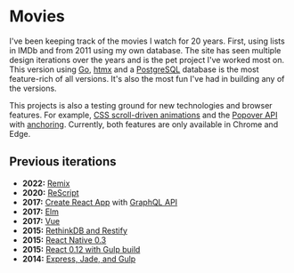 # Movies

I've been keeping track of the movies I watch for 20 years. First, using lists in IMDb and from 2011 using my own database. The site has seen multiple design iterations over the years and is the pet project I've worked most on. This version using [Go](https://go.dev/), [htmx](https://htmx.org/) and a [PostgreSQL](https://www.postgresql.org/) database is the most feature-rich of all versions. It's also the most fun I've had in building any of the versions.

This projects is also a testing ground for new technologies and browser features. For example, [CSS scroll-driven animations](https://developer.mozilla.org/en-US/docs/Web/CSS/CSS_scroll-driven_animations) and the [Popover API](https://developer.mozilla.org/en-US/docs/Web/API/Popover_API) with [anchoring](https://developer.mozilla.org/en-US/docs/Web/CSS/anchor). Currently, both features are only available in Chrome and Edge.

## Previous iterations

- **2022:** [Remix](https://github.com/believer/movie)
- **2020:** [ReScript](https://github.com/believer/movie-rescript)
- **2017:** [Create React App](https://github.com/believer/movies-web) with [GraphQL API](https://github.com/believer/movies-graphql-postgres)
- **2017:** [Elm](https://github.com/believer/movies-elm)
- **2017:** [Vue](https://github.com/believer/movies-vue)
- **2015:** [RethinkDB and Restify](https://github.com/believer/movies-api)
- **2015:** [React Native 0.3](https://github.com/believer/movies-native)
- **2015:** [React 0.12 with Gulp build](https://github.com/believer/movies-react)
- **2014:** [Express, Jade, and Gulp](https://github.com/believer/movies-old)

